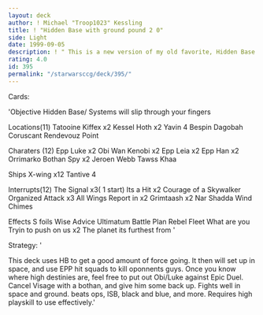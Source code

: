 ```yaml
---
layout: deck
author: ! Michael "Troop1023" Kessling
title: ! "Hidden Base with ground pound 2 0"
side: Light
date: 1999-09-05
description: ! " This is a new version of my old favorite, Hidden Base w/ Gwound Pound. It has more anti HDADTJ cards. The focus is still to hold the sky and the ground with battle order."
rating: 4.0
id: 395
permalink: "/starwarsccg/deck/395/"
---
```

Cards: 

'Objective
Hidden Base/ Systems will slip through your fingers

Locations(11)
Tatooine
Kiffex x2
Kessel
Hoth x2
Yavin 4
Bespin
Dagobah
Coruscant
Rendevouz Point

Charaters (12)
Epp Luke x2
Obi Wan Kenobi x2
Epp Leia x2
Epp Han x2
Orrimarko
Bothan Spy x2
Jeroen Webb
Tawss Khaa

Ships
X-wing x12
Tantive 4


Interrupts(12)
The Signal x3( 1 start)
Its a Hit x2
Courage of a Skywalker
Organized Attack x3
All Wings Report in x2
Grimtaash x2
Nar Shadda Wind Chimes

Effects
S foils
Wise Advice
Ultimatum
Battle Plan
Rebel Fleet
What are you Tryin to push on us x2
The planet its furthest from  '

Strategy: '

This deck uses HB to get a good amount of force going. It then will set up in space, and use EPP hit squads to kill oponnents guys. Once you know where high destinies are, feel free to put out Obi/Luke against Epic Duel. Cancel Visage with a bothan, and give him some back up. Fights well in space and ground. beats ops, ISB, black and blue, and more. Requires high playskill to use effectively.'
